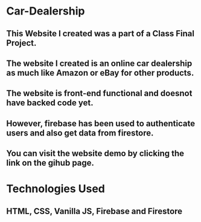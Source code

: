 # Car-Dealership

## This Website I created was a part of a Class Final Project.
## The website I created is an online car dealership as much like Amazon or eBay for other products.
## The website is front-end functional and doesnot have backed code yet.
## However, firebase has been used to authenticate users and also get data from firestore.
## You can visit the website demo by clicking the link on the gihub page.

# Technologies Used
## HTML, CSS, Vanilla JS, Firebase and Firestore
